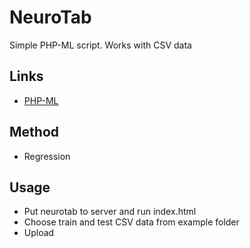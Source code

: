 # NeuroTab
Simple PHP-ML script. Works with CSV data

## Links
* [PHP-ML](https://github.com/php-ai/php-ml)

## Method
* Regression

## Usage
* Put neurotab to server and run index.html
* Choose train and test CSV data from example folder
* Upload
